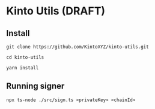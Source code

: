 # Kinto Utils (DRAFT)

## Install

```
git clone https://github.com/KintoXYZ/kinto-utils.git

cd kinto-utils

yarn install
```

## Running signer

`npx ts-node ./src/sign.ts <privateKey> <chainId>`
